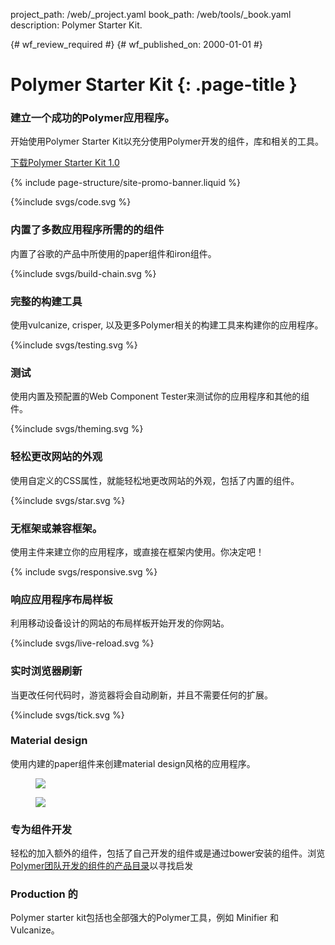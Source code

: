 project_path: /web/_project.yaml
book_path: /web/tools/_book.yaml
description: Polymer Starter Kit.

{# wf_review_required #}
{# wf_published_on: 2000-01-01 #}

# Polymer Starter Kit {: .page-title }




<div class="wf-subheading">
  <div class="page-content mdl-typography--text-center mdl-grid">
    <div class="mdl-cell mdl-cell--1-col"></div>
    <div class="mdl-cell mdl-cell--10-col">
      <h3>建立一个成功的Polymer应用程序。</h3>
      <p>
        开始使用Polymer Starter Kit以充分使用Polymer开发的组件，库和相关的工具。
      </p>
      <a class="mdl-button mdl-js-button mdl-button--raised" href="https://github.com/polymerelements/polymer-starter-kit/releases">下载Polymer Starter Kit 1.0</a>
    </div>
    <div class="mdl-cell mdl-cell--1-col"></div>
  </div>
</div>

{% include page-structure/site-promo-banner.liquid %}

<div class="page-content">
  <div class="mdl-grid mdl-typography--text-center">
    <div class="mdl-cell mdl-cell--4-col">
      <div class="icon">
        {%include svgs/code.svg %}
      </div>
      <h3 class="mdl-typography--title">内置了多数应用程序所需的的组件</h3>
      <p>内置了谷歌的产品中所使用的paper组件和iron组件。</p>
    </div>
    <div class="mdl-cell mdl-cell--4-col">
      <div class="icon">
        {%include svgs/build-chain.svg %}
      </div>
      <h3 class="mdl-typography--title">完整的构建工具</h3>
      <p>使用vulcanize, crisper, 以及更多Polymer相关的构建工具来构建你的应用程序。</p>
    </div>
    <div class="mdl-cell mdl-cell--4-col">
      <div class="icon">
        {%include svgs/testing.svg %}
      </div>
      <h3 class="mdl-typography--title">测试</h3>
      <p>使用内置及预配置的Web Component Tester来测试你的应用程序和其他的组件。</p>
    </div>
    <div class="mdl-cell mdl-cell--4-col">
      <div class="icon">
        {%include svgs/theming.svg %}
      </div>
      <h3 class="mdl-typography--title">轻松更改网站的外观</h3>
      <p>使用自定义的CSS属性，就能轻松地更改网站的外观，包括了内置的组件。</p>
    </div>
    <div class="mdl-cell mdl-cell--4-col">
      <div class="icon">
        {%include svgs/star.svg %}
      </div>
      <h3 class="mdl-typography--title">无框架或兼容框架。                                                                                                                                                                                   </h3>
      <p>使用主件来建立你的应用程序，或直接在框架内使用。你决定吧！</p>
    </div>
    <div class="mdl-cell mdl-cell--4-col">
      <div class="icon">
        {% include svgs/responsive.svg %}
      </div>
      <h3 class="mdl-typography--title">响应应用程序布局样板</h3>
      <p>利用移动设备设计的网站的布局样板开始开发的你网站。</p>
    </div>
    <div class="mdl-cell mdl-cell--4-col">
      <div class="icon">
        {%include svgs/live-reload.svg %}
      </div>
      <h3 class="mdl-typography--title">实时浏览器刷新</h3>
      <p>当更改任何代码时，游览器将会自动刷新，并且不需要任何的扩展。</p>
    </div>
    <div class="mdl-cell mdl-cell--4-col">
      <div class="icon">
        {%include svgs/tick.svg %}
      </div>
      <h3 class="mdl-typography--title">Material design</h3>
      <p>使用内建的paper组件来创建material design风格的应用程序。</p>
    </div>
  </div>


  <div class="mdl-grid">
    <figure class="mdl-cell mdl-cell--6-col">
      <img src="../imgs/psk-desktop.png">
    </figure>
    <figure class="mdl-cell mdl-cell--6-col">
      <img src="../imgs/psk-mobile.png">
    </figure>
  </div>

  <div class="mdl-grid">
    <div class="mdl-cell mdl-cell--6-col">
      <h3 class="mdl-typography--headline">专为组件开发</h3>
      <p>轻松的加入额外的组件，包括了自己开发的组件或是通过bower安装的组件。浏览<a href="https://elements.polymer-project.org">Polymer团队开发的组件的产品目录</a>以寻找启发</p>
    </div>
    <div class="mdl-cell mdl-cell--6-col">
      <h3 class="mdl-typography--headline">Production 的</h3>
      <p>Polymer starter kit包括也全部强大的Polymer工具，例如 Minifier 和 Vulcanize。</p>
    </div>
  </div>
</div>
